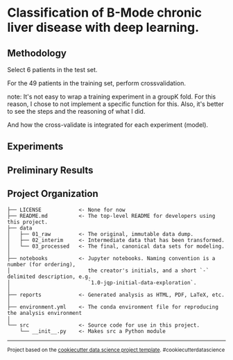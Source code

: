 Classification of B-Mode chronic liver disease with deep learning.
==============================

Methodology
------------
Select 6 patients in the test set. 

For the 49 patients in the training set, perform crossvalidation.

note: It's not easy to wrap a training experiment in a groupK fold. For this reason, I chose to not implement a specific function for this. Also, it's better to see the steps and the reasoning of what I did.

And how the cross-validate is integrated for each experiment (model).

Experiments
------------


Preliminary Results
------------



Project Organization
------------

    ├── LICENSE            <- None for now
    ├── README.md          <- The top-level README for developers using this project.
    ├── data
    │   ├── 01_raw         <- The original, immutable data dump.
    │   ├── 02_interim     <- Intermediate data that has been transformed.
    │   └── 03_processed   <- The final, canonical data sets for modeling.
    │
    ├── notebooks          <- Jupyter notebooks. Naming convention is a number (for ordering),
    │                         the creator's initials, and a short `-` delimited description, e.g.
    │                         `1.0-jqp-initial-data-exploration`.
    │
    ├── reports            <- Generated analysis as HTML, PDF, LaTeX, etc.
    │
    ├── environment.yml    <- The conda environment file for reproducing the analysis environment
    │
    └── src                <- Source code for use in this project.
        └── __init__.py    <- Makes src a Python module

--------

<p><small>Project based on the <a target="_blank" href="https://drivendata.github.io/cookiecutter-data-science/">cookiecutter data science project template</a>. #cookiecutterdatascience</small></p>
